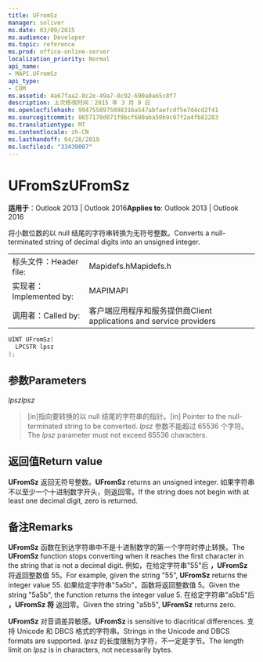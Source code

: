```yaml
---
title: UFromSz
manager: soliver
ms.date: 03/09/2015
ms.audience: Developer
ms.topic: reference
ms.prod: office-online-server
localization_priority: Normal
api_name:
- MAPI.UFromSz
api_type:
- COM
ms.assetid: 4a67faa2-8c2e-49a7-8c92-690a0a65c8f7
description: 上次修改时间：2015 年 3 月 9 日
ms.openlocfilehash: 9947558975098316a547abfaefcdf5e7d4cd2f41
ms.sourcegitcommit: 8657170d071f9bcf680aba50b9c07f2a4fb82283
ms.translationtype: MT
ms.contentlocale: zh-CN
ms.lasthandoff: 04/28/2019
ms.locfileid: "33439007"
---
```

# <a name="ufromsz"></a><span data-ttu-id="8bf3f-103">UFromSz</span><span class="sxs-lookup"><span data-stu-id="8bf3f-103">UFromSz</span></span>

  
  
<span data-ttu-id="8bf3f-104">**适用于**：Outlook 2013 | Outlook 2016</span><span class="sxs-lookup"><span data-stu-id="8bf3f-104">**Applies to**: Outlook 2013 | Outlook 2016</span></span> 
  
<span data-ttu-id="8bf3f-105">将小数位数的以 null 结尾的字符串转换为无符号整数。</span><span class="sxs-lookup"><span data-stu-id="8bf3f-105">Converts a null-terminated string of decimal digits into an unsigned integer.</span></span> 
  
|||
|:-----|:-----|
|<span data-ttu-id="8bf3f-106">标头文件：</span><span class="sxs-lookup"><span data-stu-id="8bf3f-106">Header file:</span></span>  <br/> |<span data-ttu-id="8bf3f-107">Mapidefs.h</span><span class="sxs-lookup"><span data-stu-id="8bf3f-107">Mapidefs.h</span></span>  <br/> |
|<span data-ttu-id="8bf3f-108">实现者：</span><span class="sxs-lookup"><span data-stu-id="8bf3f-108">Implemented by:</span></span>  <br/> |<span data-ttu-id="8bf3f-109">MAPI</span><span class="sxs-lookup"><span data-stu-id="8bf3f-109">MAPI</span></span>  <br/> |
|<span data-ttu-id="8bf3f-110">调用者：</span><span class="sxs-lookup"><span data-stu-id="8bf3f-110">Called by:</span></span>  <br/> |<span data-ttu-id="8bf3f-111">客户端应用程序和服务提供商</span><span class="sxs-lookup"><span data-stu-id="8bf3f-111">Client applications and service providers</span></span>  <br/> |
   
```cpp
UINT UFromSz(
  LPCSTR lpsz
);
```

## <a name="parameters"></a><span data-ttu-id="8bf3f-112">参数</span><span class="sxs-lookup"><span data-stu-id="8bf3f-112">Parameters</span></span>

 <span data-ttu-id="8bf3f-113">_lpsz_</span><span class="sxs-lookup"><span data-stu-id="8bf3f-113">_lpsz_</span></span>
  
> <span data-ttu-id="8bf3f-114">[in]指向要转换的以 null 结尾的字符串的指针。</span><span class="sxs-lookup"><span data-stu-id="8bf3f-114">[in] Pointer to the null-terminated string to be converted.</span></span> <span data-ttu-id="8bf3f-115">_lpsz_ 参数不能超过 65536 个字符。</span><span class="sxs-lookup"><span data-stu-id="8bf3f-115">The  _lpsz_ parameter must not exceed 65536 characters.</span></span> 
    
## <a name="return-value"></a><span data-ttu-id="8bf3f-116">返回值</span><span class="sxs-lookup"><span data-stu-id="8bf3f-116">Return value</span></span>

 <span data-ttu-id="8bf3f-117">**UFromSz** 返回无符号整数。</span><span class="sxs-lookup"><span data-stu-id="8bf3f-117">**UFromSz** returns an unsigned integer.</span></span> <span data-ttu-id="8bf3f-118">如果字符串不以至少一个十进制数字开头，则返回零。</span><span class="sxs-lookup"><span data-stu-id="8bf3f-118">If the string does not begin with at least one decimal digit, zero is returned.</span></span> 
  
## <a name="remarks"></a><span data-ttu-id="8bf3f-119">备注</span><span class="sxs-lookup"><span data-stu-id="8bf3f-119">Remarks</span></span>

<span data-ttu-id="8bf3f-120">**UFromSz** 函数在到达字符串中不是十进制数字的第一个字符时停止转换。</span><span class="sxs-lookup"><span data-stu-id="8bf3f-120">The **UFromSz** function stops converting when it reaches the first character in the string that is not a decimal digit.</span></span> <span data-ttu-id="8bf3f-121">例如，在给定字符串"55"后 **，UFromSz** 将返回整数值 55。</span><span class="sxs-lookup"><span data-stu-id="8bf3f-121">For example, given the string "55", **UFromSz** returns the integer value 55.</span></span> <span data-ttu-id="8bf3f-122">如果给定字符串"5a5b"，函数将返回整数值 5。</span><span class="sxs-lookup"><span data-stu-id="8bf3f-122">Given the string "5a5b", the function returns the integer value 5.</span></span> <span data-ttu-id="8bf3f-123">在给定字符串"a5b5"后 **，UFromSz 将** 返回零。</span><span class="sxs-lookup"><span data-stu-id="8bf3f-123">Given the string "a5b5", **UFromSz** returns zero.</span></span> 
  
 <span data-ttu-id="8bf3f-124">**UFromSz** 对音调差异敏感。</span><span class="sxs-lookup"><span data-stu-id="8bf3f-124">**UFromSz** is sensitive to diacritical differences.</span></span> <span data-ttu-id="8bf3f-125">支持 Unicode 和 DBCS 格式的字符串。</span><span class="sxs-lookup"><span data-stu-id="8bf3f-125">Strings in the Unicode and DBCS formats are supported.</span></span> <span data-ttu-id="8bf3f-126">_lpsz_ 的长度限制为字符，不一定是字节。</span><span class="sxs-lookup"><span data-stu-id="8bf3f-126">The length limit on  _lpsz_ is in characters, not necessarily bytes.</span></span> 
  

